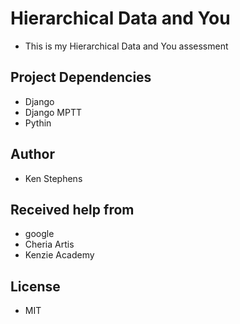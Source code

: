 # Hierarchical Data and You

* This is my Hierarchical Data and You assessment


## Project Dependencies

* Django
* Django MPTT
* Pythin

## Author

* Ken Stephens


## Received help from

* google
* Cheria Artis
* Kenzie Academy

## License

* MIT 